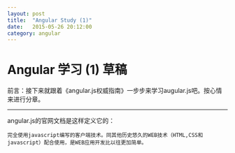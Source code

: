 ```yaml
---
layout: post
title:  "Angular Study (1)"
date:   2015-05-26 20:12:00
category: angular
---
```


Angular 学习 (1) 草稿
=====================

前言：接下来就跟着《angular.js权威指南》一步步来学习augular.js吧。按心情来进行分章。

***

angular.js的官网文档是这样定义它的：

	完全使用javascript编写的客户端技术。同其他历史悠久的WEB技术（HTML,CSS和javascript）配合使用，是WEB应用开发比以往更加简单。


